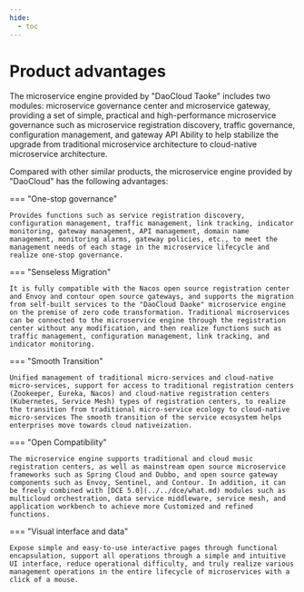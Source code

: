 ```yaml
---
hide:
  - toc
---
```


# Product advantages

The microservice engine provided by "DaoCloud Taoke" includes two modules: microservice governance center and microservice gateway, providing a set of simple, practical and high-performance microservice governance such as microservice registration discovery, traffic governance, configuration management, and gateway API Ability to help stabilize the upgrade from traditional microservice architecture to cloud-native microservice architecture.

Compared with other similar products, the microservice engine provided by "DaoCloud" has the following advantages:

=== "One-stop governance"

    Provides functions such as service registration discovery, configuration management, traffic management, link tracking, indicator monitoring, gateway management, API management, domain name management, monitoring alarms, gateway policies, etc., to meet the management needs of each stage in the microservice lifecycle and realize one-stop governance.

=== "Senseless Migration"

    It is fully compatible with the Nacos open source registration center and Envoy and contour open source gateways, and supports the migration from self-built services to the "DaoCloud Daoke" microservice engine on the premise of zero code transformation. Traditional microservices can be connected to the microservice engine through the registration center without any modification, and then realize functions such as traffic management, configuration management, link tracking, and indicator monitoring.

=== "Smooth Transition"

    Unified management of traditional micro-services and cloud-native micro-services, support for access to traditional registration centers (Zookeeper, Eureka, Nacos) and cloud-native registration centers (Kubernetes, Service Mesh) types of registration centers, to realize the transition from traditional micro-service ecology to cloud-native micro-services The smooth transition of the service ecosystem helps enterprises move towards cloud nativeization.

=== "Open Compatibility"

    The microservice engine supports traditional and cloud music registration centers, as well as mainstream open source microservice frameworks such as Spring Cloud and Dubbo, and open source gateway components such as Envoy, Sentinel, and Contour. In addition, it can be freely combined with [DCE 5.0](../../dce/what.md) modules such as multicloud orchestration, data service middleware, service mesh, and application workbench to achieve more Customized and refined functions.

=== "Visual interface and data"

    Expose simple and easy-to-use interactive pages through functional encapsulation, support all operations through a simple and intuitive UI interface, reduce operational difficulty, and truly realize various management operations in the entire lifecycle of microservices with a click of a mouse.